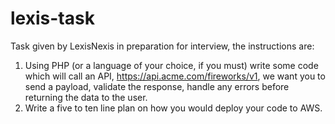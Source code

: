 # lexis-task
Task given by LexisNexis in preparation for interview, the instructions are:
1. Using PHP (or a language of your choice, if you must) write some code which will call an API, https://api.acme.com/fireworks/v1, we want you to send a payload, validate the response, handle any errors before returning the data to the user.
2. Write a five to ten line plan on how you would deploy your code to AWS.
